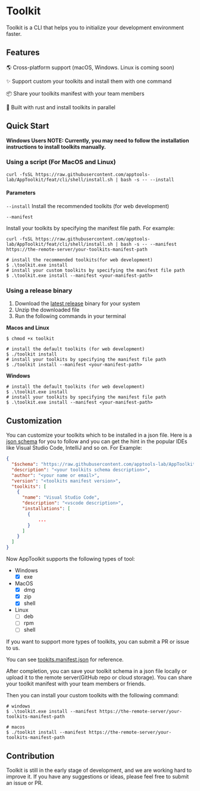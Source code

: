 # Toolkit

Toolkit is a CLI that helps you to initialize your development environment faster.

## Features

🌎 Cross-platform support (macOS, Windows. Linux is coming soon)

✨ Support custom your toolkits and install them with one command

📦 Share your toolkits manifest with your team members

🚀 Built with rust and install toolkits in parallel

## Quick Start

**Windows Users NOTE: Currently, you may need to follow the installation instructions to install toolkits manually.**
### Using a script (For MacOS and Linux)

```shell
curl -fsSL https://raw.githubusercontent.com/apptools-lab/AppToolkit/feat/cli/shell/install.sh | bash -s -- --install
```

#### Parameters

`--install` 
Install the recommended toolkits (for web development)

`--manifest`

Install your toolkits by specifying the manifest file path. For example:

```shell
curl -fsSL https://raw.githubusercontent.com/apptools-lab/AppToolkit/feat/cli/shell/install.sh | bash -s -- --manifest https://the-remote-server/your-toolkits-manifest-path
```

```shell
# install the recommended toolkits(for web development)
$ .\toolkit.exe install
# install your custom toolkits by specifying the manifest file path
$ .\toolkit.exe install --manifest <your-manifest-path>
```

### Using a release binary

1. Download the [latest release](https://github.com/apptools-lab/AppToolkit/releases) binary for your system
2. Unzip the downloaded file
3. Run the following commands in your terminal

**Macos and Linux**

```shell
$ chmod +x toolkit

# install the default toolkits (for web development)
$ ./toolkit install
# install your toolkits by specifying the manifest file path
$ ./toolkit install --manifest <your-manifest-path>
```

**Windows**

```shell
# install the default toolkits (for web development)
$ .\toolkit.exe install
# install your toolkits by specifying the manifest file path
$ .\toolkit.exe install --manifest <your-manifest-path>
```

## Customization

You can customize your toolkits which to be installed in a json file. Here is a [json schema](./toolkits.schema.json) for you to follow and you can get the hint in the popular IDEs like Visual Studio Code, IntelliJ and so on. For Example:

```json
{
  "$schema": "https://raw.githubusercontent.com/apptools-lab/AppToolkit/feat/cli/toolkits.schema.json",
  "description": "<your toolkits schema description>",
  "author": "<your name or email>",
  "version": "<toolkits manifest version>",
  "toolkits": [
    {
      "name": "Visual Studio Code",
      "description": "<vscode description>",
      "installations": [
        {
            ...
        }
      ]
    }
  ]
}
```

Now AppToolkit supports the following types of tool:

- Windows
  - [x] exe
- MacOS
  - [x] dmg
  - [x] zip
  - [x] shell
- Linux
  - [ ] deb
  - [ ] rpm
  - [ ] shell

If you want to support more types of toolkits, you can submit a PR or issue to us.

You can see [tookits.manifest.json](./toolkits.manifest.json) for reference.

After completion, you can save your toolkit schema in a json file locally or upload it to the remote server(GitHub repo or cloud storage). You can share your toolkit manifest with your team members or friends.

Then you can install your custom toolkits with the following command:

```shell
# windows
$ .\toolkit.exe install --manifest https://the-remote-server/your-toolkits-manifest-path

# macos
$ ./toolkit install --manifest https://the-remote-server/your-toolkits-manifest-path
```

## Contribution

Toolkit is still in the early stage of development, and we are working hard to improve it. If you have any suggestions or ideas, please feel free to submit an issue or PR.
